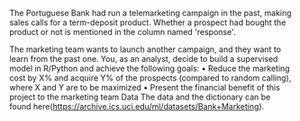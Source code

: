 The Portuguese Bank had run a telemarketing campaign in the past, making sales calls for a term-deposit product. Whether a prospect had bought the product or not is mentioned in the column named 'response'.

The marketing team wants to launch another campaign, and they want to learn from the past one. You, as an analyst, decide to build a supervised model in R/Python and achieve the following goals:
•	Reduce the marketing cost by X% and acquire Y% of the prospects (compared to random calling), where X and Y are to be maximized
•	Present the financial benefit of this project to the marketing team
Data
The data and the dictionary can be found here(https://archive.ics.uci.edu/ml/datasets/Bank+Marketing).
